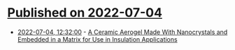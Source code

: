 # [Published on 2022-07-04](index.md)

* [2022-07-04, 12:32:00](https://soylentnews.org/article.pl?sid=22/07/02/0934226&from=rss) - [A Ceramic Aerogel Made With Nanocrystals and Embedded in a Matrix for Use in Insulation Applications](https://soylentnews.org/article.pl?sid=22/07/02/0934226&from=rss)
